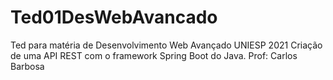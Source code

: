 # Ted01DesWebAvancado
Ted para matéria de Desenvolvimento Web Avançado UNIESP 2021
Criação de uma API REST com o framework Spring Boot do Java.
Prof: Carlos Barbosa
